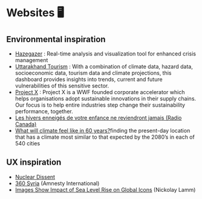 # Websites 🖥

## Environmental inspiration

* [Hazegazer](http://hazegazer.org/#m-taketour) : Real-time analysis and visualization tool for enhanced crisis management
* [Uttarakhand Tourism](https://prepdata.org/dashboards/uttarakhand-tourism#extreme-heat-days) : With a combination of climate data, hazard data, socioeconomic data, tourism data and climate projections, this dashboard provides insights into trends, current and future vulnerabilities of this sensitive sector.
* [Project X](https://projectxglobal.com/) : Project X is a WWF founded corporate accelerator which helps organisations adopt sustainable innovations in their supply chains. Our focus is to help entire industries step change their sustainability performance, together.
* [Les hivers enneigés de votre enfance ne reviendront jamais (Radio Canada)](https://ici.radio-canada.ca/info/2019/03/neige-accumulation-hiver-quebec-environnement-meteo-gel-degel/index-fr.html)
* [What will climate feel like in 60 years?](https://fitzlab.shinyapps.io/cityapp/)finding the present-day location that has a climate most similar to that expected by the 2080’s in each of 540 cities

## UX inspiration

* [Nuclear Dissent](https://nucleardissent.com/fallout-map)
* [360 Syria](http://www.360syria.com/) (Amnesty International)
* [Images Show Impact of Sea Level Rise on Global Icons](https://www.climatecentral.org/news/global-icons-at-risk-from-sea-level-rise-pictures-19633) (Nickolay Lamm)

